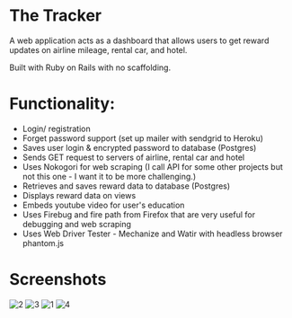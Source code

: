 # The Tracker 
A web application acts as a dashboard that allows users to get reward updates on airline mileage, rental car, and hotel.

Built with Ruby on Rails with no scaffolding.  

# Functionality: 
- Login/ registration
- Forget password support (set up mailer with sendgrid to Heroku)
- Saves user login & encrypted password to database (Postgres)
- Sends GET request to servers of airline, rental car and hotel 
- Uses Nokogori for web scraping  (I call API for some other projects but not this one - I want it to be more challenging.)
- Retrieves and saves reward data to database (Postgres)
- Displays reward data on views
- Embeds youtube video for user's education
- Uses Firebug and fire path from Firefox that are very useful for debugging and web scraping
- Uses Web Driver Tester -  Mechanize and Watir with headless browser phantom.js

# Screenshots
![2](https://cloud.githubusercontent.com/assets/5422263/25248236/5a73c2f8-25c2-11e7-82fa-44f347991b35.png)
![3](https://cloud.githubusercontent.com/assets/5422263/25248234/586dd4b2-25c2-11e7-88b8-e72030bf603d.png)
![1](https://cloud.githubusercontent.com/assets/5422263/25248230/55f5e666-25c2-11e7-856a-05687a981143.png)
![4](https://cloud.githubusercontent.com/assets/5422263/25248335/b5821fd2-25c2-11e7-881e-0252a68dece5.png)

